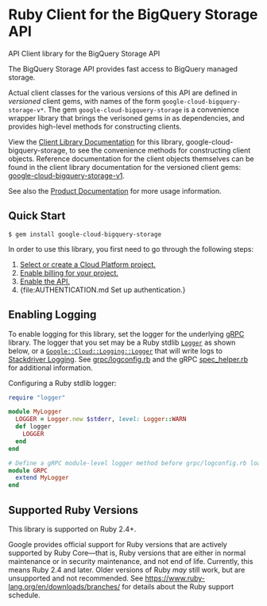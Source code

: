 # Ruby Client for the BigQuery Storage API

API Client library for the BigQuery Storage API

The BigQuery Storage API provides fast access to BigQuery managed storage.

Actual client classes for the various versions of this API are defined in
_versioned_ client gems, with names of the form `google-cloud-bigquery-storage-v*`.
The gem `google-cloud-bigquery-storage` is a convenience wrapper library that brings the
verisoned gems in as dependencies, and provides high-level methods for
constructing clients.

View the [Client Library Documentation](https://googleapis.dev/ruby/google-cloud-bigquery-storage/latest)
for this library, google-cloud-bigquery-storage, to see the convenience methods for
constructing client objects. Reference documentation for the client objects
themselves can be found in the client library documentation for the versioned
client gems:
[google-cloud-bigquery-storage-v1](https://googleapis.dev/ruby/google-cloud-bigquery-storage-v1/latest).

See also the [Product Documentation](https://cloud.google.com/bigquery/docs/reference/storage)
for more usage information.

## Quick Start

```
$ gem install google-cloud-bigquery-storage
```

In order to use this library, you first need to go through the following steps:

1. [Select or create a Cloud Platform project.](https://console.cloud.google.com/project)
1. [Enable billing for your project.](https://cloud.google.com/billing/docs/how-to/modify-project#enable_billing_for_a_project)
1. [Enable the API.](https://console.cloud.google.com/apis/library/bigquerystorage.googleapis.com)
1. {file:AUTHENTICATION.md Set up authentication.}

## Enabling Logging

To enable logging for this library, set the logger for the underlying [gRPC](https://github.com/grpc/grpc/tree/master/src/ruby) library.
The logger that you set may be a Ruby stdlib [`Logger`](https://ruby-doc.org/stdlib/libdoc/logger/rdoc/Logger.html) as shown below,
or a [`Google::Cloud::Logging::Logger`](https://googleapis.dev/ruby/google-cloud-logging/latest)
that will write logs to [Stackdriver Logging](https://cloud.google.com/logging/). See [grpc/logconfig.rb](https://github.com/grpc/grpc/blob/master/src/ruby/lib/grpc/logconfig.rb)
and the gRPC [spec_helper.rb](https://github.com/grpc/grpc/blob/master/src/ruby/spec/spec_helper.rb) for additional information.

Configuring a Ruby stdlib logger:

```ruby
require "logger"

module MyLogger
  LOGGER = Logger.new $stderr, level: Logger::WARN
  def logger
    LOGGER
  end
end

# Define a gRPC module-level logger method before grpc/logconfig.rb loads.
module GRPC
  extend MyLogger
end
```

## Supported Ruby Versions

This library is supported on Ruby 2.4+.

Google provides official support for Ruby versions that are actively supported
by Ruby Core—that is, Ruby versions that are either in normal maintenance or
in security maintenance, and not end of life. Currently, this means Ruby 2.4
and later. Older versions of Ruby _may_ still work, but are unsupported and not
recommended. See https://www.ruby-lang.org/en/downloads/branches/ for details
about the Ruby support schedule.
